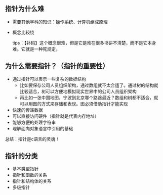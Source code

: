 ## 指针为什么难

- 需要其他学科的知识：操作系统、计算机组成原理
- 概念比较绕

  tips：【补码】这个概念很难，但是它是难在很多书讲不清楚，而不是它本身难。它就是一种死规定。


## 为什么需要指针？（指针的重要性）
- 通过指针可以表示一些复杂的数据结构
  - 比如要保存公司人员组织架构，通过数组就不太合适了。通过树的结构就比较适合，树可以方便地模拟现实世界中的公司人员组织架构
  - 再比如一张中国地图，宁波到北京哪个路途最近？数组和树都不适合，就可以用图的方式来存储和表现。图必须借助指针才能实现
- 快速的传递数据
- 可以直接访问硬件（指针就是代表内存地址）
- 能够方便的处理字符串
- 理解面向对象语言中引用的基础

总结：指针是c语言的灵魂！

## 指针的分类
- 基本类型指针
- 指针和函数的关系
- 指针和结构体的关系
- 多级指针
